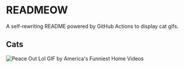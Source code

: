 # READMEOW

A self-rewriting README powered by GitHub Actions to display cat gifs.

## Cats

![Peace Out Lol GIF by America's Funniest Home Videos](https://media4.giphy.com/media/l4KibK3JwaVo0CjDO/200.gif?cid=9acd02daq1vunrmfvi3gptqjsk0id3d3q057cic35ukvbh8l&ep=v1_gifs_search&rid=200.gif&ct=g)
